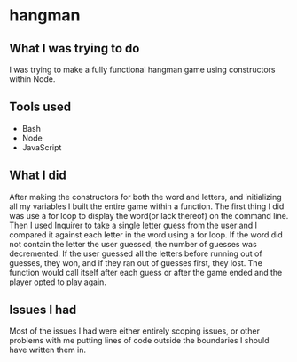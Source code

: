 # hangman
## What I was trying to do
I was trying to make a fully functional hangman game using constructors within Node.

## Tools used
* Bash
* Node
* JavaScript

## What I did
After making the constructors for both the word and letters, and initializing all my variables I built the entire game within a function. The first thing I did was use a for loop to display the word(or lack thereof) on the command line. Then I used Inquirer to take a single letter guess from the user and I compared it against each letter in the word using a for loop. If the word did not contain the letter the user guessed, the number of guesses was decremented. If the user guessed all the letters before running out of guesses, they won, and if they ran out of guesses first, they lost. The function would call itself after each guess or after the game ended and the player opted to play again.

## Issues I had
Most of the issues I had were either entirely scoping issues, or other problems with me putting lines of code outside the boundaries I should have written them in.
